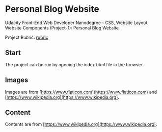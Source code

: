 # Personal Blog Website

Udacity Front-End Web Developer Nanodegree - CSS, Website Layout, Website Components (Project-1): Personal Blog Website

Project Rubric: [rubric](https://review.udacity.com/#!/rubrics/2667/view)

## Start

The project can be run by opening the index.html file in the browser.

## Images

Images are from [https://www.flaticon.com](https://www.flaticon.com) and [https://www.wikipedia.org](https://www.wikipedia.org).

## Content

Contents are from [https://www.wikipedia.org](https://www.wikipedia.org).
